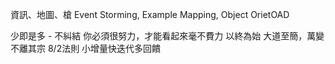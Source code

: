 資訊、地圖、槍
Event Storming, Example Mapping, Object OrietOAD

少即是多 - 不糾結
你必須很努力，才能看起來毫不費力
以終為始
大道至簡，萬變不離其宗
8/2法則
小增量快迭代多回饋